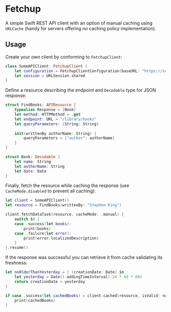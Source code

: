# Fetchup

A simple Swift REST API client with an option of manual caching using `URLCache` (handy for servers offering no caching policy implementation).

## Usage

Create your own client by conforming to `FetchupClient`:
```swift
class SomeAPIClient: FetchupClient {
    let configuration = FetchupClientConfiguration(baseURL: "https://someserver.com/rest")
    let session = URLSession.shared
}
```


Define a resource describing the endpoint and `Decodable` type for JSON response:
```swift
struct FindBooks: APIResource {
    typealias Response = [Book]
    let method: HTTPMethod = .get
    let endpoint: URL = "/library/books"
    let queryParameters: [String: String]
    
    init(writtenBy authorName: String) {
        queryParameters = ["author": authorName]
    }
}

struct Book: Decodable {
    let name: String
    let authorName: String
    let date: Date
}
```

Finally, fetch the resource while caching the response (use `CacheMode.disabled` to prevent all caching):
```swift
let client = SomeAPIClient()
let resource = FindBooks(writtenBy: "Stephen King")

client.fetchDataTask(resource, cacheMode: .manual) {
    switch $0 {
    case .success(let books):
        print(books)
    case .failure(let error):
        print(error.localizedDescription)
    }
}.resume()
```

If the response was successful you can retrieve it from cache validating its freshness:
```swift
let noOlderThanYesterday = { (creationDate: Date) in
    let yesterday = Date().addingTimeInterval(-24 * 60 * 60)
    return creationDate > yesterday
}

if case .success(let cachedBooks) = client.cached(resource, isValid: noOlderThanYesterday) {
    print(cachedBooks)
}
```
